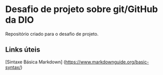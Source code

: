 # Desafio de projeto sobre git/GitHub da DIO
Repositório criado para o desafio de projeto.

## Links úteis
[Sintaxe Básica Markdown] (https://www.markdownguide.org/basic-syntax/)
